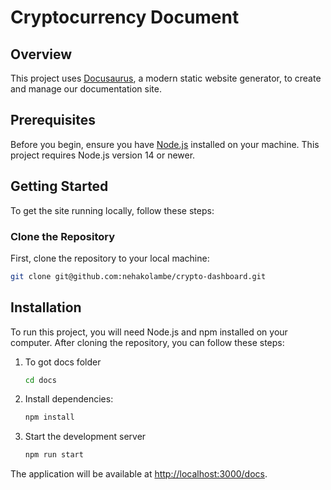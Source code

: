 # Cryptocurrency Document

## Overview

This project uses [Docusaurus](https://docusaurus.io/), a modern static website generator, to create and manage our documentation site.

## Prerequisites

Before you begin, ensure you have [Node.js](https://nodejs.org/) installed on your machine. This project requires Node.js version 14 or newer.

## Getting Started

To get the site running locally, follow these steps:

### Clone the Repository

First, clone the repository to your local machine:

```bash
git clone git@github.com:nehakolambe/crypto-dashboard.git
```

## Installation

To run this project, you will need Node.js and npm installed on your computer. After cloning the repository, you can follow these steps:

1. To got docs folder

   ```bash
   cd docs
   ```
2. Install dependencies:

   ```bash
   npm install
   ```
3. Start the development server

   ```bash
   npm run start
   ```

The application will be available at [http://localhost:3000/docs](http://localhost:3000/docs).
